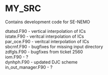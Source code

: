 # MY_SRC

Contains development code for SE-NEMO

dtatsd.F90 - vertical interpolation of ICs\
istate.F90 - veritcal interpolation of ICs\
par_oce.F90 - veritcal interpolation of ICs\
sbcrnf.F90 - bugfixes for missing input directory\
zdfgls.F90 - bugfixes from ticket 2560\
iom.F90 - ? \
dynhph.F90 - updated DJC scheme\
in_out_manager.F90 - ?
